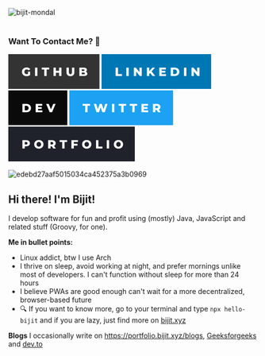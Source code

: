 [<img align="left" src="https://komarev.com/ghpvc/?username=bijit-mondal&label=Profile%20views&color=0e75b6&style=flat" alt="bijit-mondal" />](https://github.com/Bijit-Mondal)<br><br>

### Want To Contact Me? 📱

[<img alt="Bijit Mondal | Github" src="./assets/icons/-github.svg" />](https://github.com/Bijit-Mondal)
[<img alt="Bijit Mondal | Linkedin" src="./assets/icons/-linkedin.svg" />](https://www.linkedin.com/in/bijit-mondal-3b196721b/)
[<img alt="Bijit Mondal | Dev To" src="./assets/icons/-dev.svg" />](https://dev.to/mkp_bijit)
[<img alt="Bijit Mondal | Twitter" src="./assets/icons/-twitter.svg" />](https://twitter.com/BijitMondal10)
[<img alt="Bijit Mondal | Portfolio" src="./assets/icons/-portfolio.svg" />](https://portfolio.bijit.xyz)

![edebd27aaf5015034ca452375a3b0969](https://user-images.githubusercontent.com/32809211/87786036-e7cdfa80-c856-11ea-9190-f4106d1fbc43.gif)
<br/>

## Hi there! I'm Bijit!
I develop software for fun and profit using (mostly) Java, JavaScript and related stuff (Groovy, for one). 

**Me in bullet points:**
- Linux addict, btw I use Arch
- I thrive on sleep, avoid working at night, and prefer mornings unlike most of developers. I can't function without sleep for more than 24 hours
- I believe PWAs are good enough can't wait for a more decentralized, browser-based future
- 🔍 If you want to know more, go to your terminal and type `npx hello-bijit` and if you are lazy, just find more on [bijit.xyz](https://bijit.xyz/)

**Blogs**
I occasionally write on <a href="https://portfolio.bijit.xyz/blogs">https://portfolio.bijit.xyz/blogs</a>,  <a href="https://www.geeksforgeeks.org/user/bijitmoni1oj/contributions/">Geeksforgeeks</a> and <a href="https://dev.to/mkp_bijit">dev.to</a>



